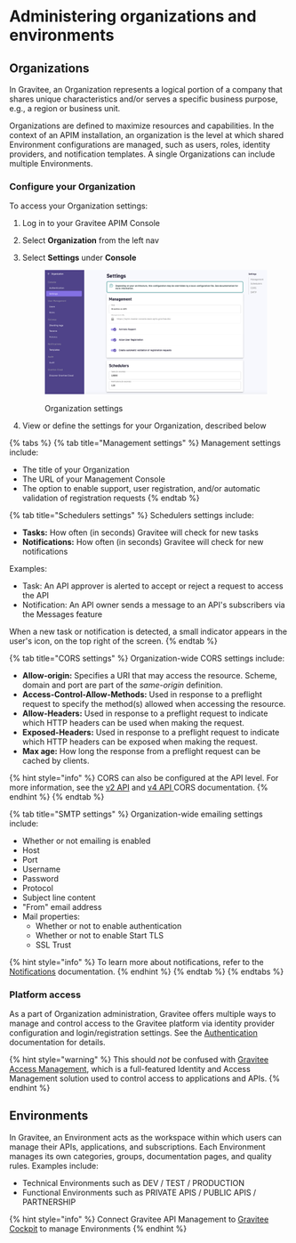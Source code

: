 # Administering organizations and environments

## Organizations

In Gravitee, an Organization represents a logical portion of a company that shares unique characteristics and/or serves a specific business purpose, e.g., a region or business unit.&#x20;

Organizations are defined to maximize resources and capabilities. In the context of an APIM installation, an organization is the level at which shared Environment configurations are managed, such as users, roles, identity providers, and notification templates. A single Organizations can include multiple Environments.

### Configure your Organization

To access your Organization settings:&#x20;

1. Log in to your Gravitee APIM Console
2. Select **Organization** from the left nav
3.  Select **Settings** under **Console**&#x20;

    <figure><img src="../../.gitbook/assets/organization settings.png" alt=""><figcaption><p>Organization settings</p></figcaption></figure>
4. View or define the settings for your Organization, described below

{% tabs %}
{% tab title="Management settings" %}
Management settings include:

* The title of your Organization
* The URL of your Management Console
* The option to enable support, user registration, and/or automatic validation of registration requests
{% endtab %}

{% tab title="Schedulers settings" %}
Schedulers settings include:

* **Tasks:** How often (in seconds) Gravitee will check for new tasks
* **Notifications:** How often (in seconds) Gravitee will check for new notifications

Examples:

* Task: An API approver is alerted to accept or reject a request to access the API
* Notification: An API owner sends a message to an API's subscribers via the Messages feature

When a new task or notification is detected, a small indicator appears in the user's icon, on the top right of the screen.
{% endtab %}

{% tab title="CORS settings" %}
Organization-wide CORS settings include:

* **Allow-origin:** Specifies a URI that may access the resource. Scheme, domain and port are part of the _same-origin_ definition.
* **Access-Control-Allow-Methods:** Used in response to a preflight request to specify the method(s) allowed when accessing the resource.
* **Allow-Headers:** Used in response to a preflight request to indicate which HTTP headers can be used when making the request.
* **Exposed-Headers:** Used in response to a preflight request to indicate which HTTP headers can be exposed when making the request.
* **Max age:** How long the response from a preflight request can be cached by clients.

{% hint style="info" %}
CORS can also be configured at the API level. For more information, see the [v2 API](../manging-your-apis-with-gravitee-api-management/api-configuration/v2-api-configuration/general-proxy-settings.md#configure-cors) and [v4 API ](../manging-your-apis-with-gravitee-api-management/api-configuration/v4-api-configuration/entrypoints/cors.md)CORS documentation.
{% endhint %}
{% endtab %}

{% tab title="SMTP settings" %}
Organization-wide emailing settings include:

* Whether or not emailing is enabled
* Host
* Port
* Username
* Password
* Protocol
* Subject line content
* "From" email address
* Mail properties:
  * Whether or not to enable authentication
  * Whether or not to enable Start TLS
  * SSL Trust

{% hint style="info" %}
To learn more about notifications, refer to the [Notifications](../using-the-gravitee-api-management-components/apim-gateway/notifications.md) documentation.
{% endhint %}
{% endtab %}
{% endtabs %}

### Platform access

As a part of Organization administration, Gravitee offers multiple ways to manage and control access to the Gravitee platform via identity provider configuration and login/registration settings. See the [Authentication](../../configuration/authentication/) documentation for details.

{% hint style="warning" %}
This should _not_ be confused with [Gravitee Access Management](https://documentation.gravitee.io/am), which is a full-featured Identity and Access Management solution used to control access to applications and APIs.
{% endhint %}

## Environments

In Gravitee, an Environment acts as the workspace within which users can manage their APIs, applications, and subscriptions. Each Environment manages its own categories, groups, documentation pages, and quality rules. Examples include:

* Technical Environments such as DEV / TEST / PRODUCTION
* Functional Environments such as PRIVATE APIS / PUBLIC APIS / PARTNERSHIP

{% hint style="info" %}
Connect Gravitee API Management to [Gravitee Cockpit](https://documentation.gravitee.io/gravitee-cloud) to manage Environments
{% endhint %}
